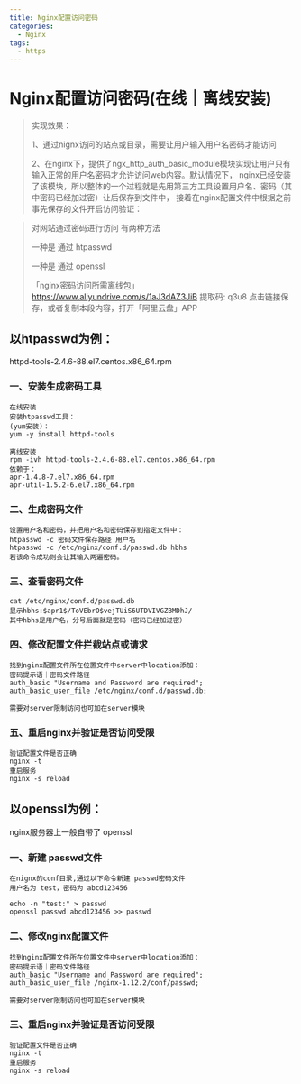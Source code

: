 ```yaml
---
title: Nginx配置访问密码
categories: 
  - Nginx
tags: 
  - https
---
```




# Nginx配置访问密码(在线｜离线安装)

> 实现效果：
>
> 1、通过nignx访问的站点或目录，需要让用户输入用户名密码才能访问
>
> 2、在nginx下，提供了ngx_http_auth_basic_module模块实现让用户只有输入正常的用户名密码才允许访问web内容。默认情况下，
> nginx已经安装了该模块，所以整体的一个过程就是先用第三方工具设置用户名、密码（其中密码已经加过密）让后保存到文件中，
> 接着在nginx配置文件中根据之前事先保存的文件开启访问验证：



> 对网站通过密码进行访问 有两种方法
>
> 一种是 通过 htpasswd
>
>  一种是 通过 openssl
>
> 「nginx密码访问所需离线包」https://www.aliyundrive.com/s/1aJ3dAZ3JiB 提取码: q3u8 点击链接保存，或者复制本段内容，打开「阿里云盘」APP 

## 以htpasswd为例：

httpd-tools-2.4.6-88.el7.centos.x86_64.rpm

### 一、安装生成密码工具

```
在线安装
安装htpasswd工具：
(yum安装)：
yum -y install httpd-tools

离线安装
rpm -ivh httpd-tools-2.4.6-88.el7.centos.x86_64.rpm
依赖于：
apr-1.4.8-7.el7.x86_64.rpm
apr-util-1.5.2-6.el7.x86_64.rpm
```

### 二、生成密码文件

```
设置用户名和密码，并把用户名和密码保存到指定文件中：
htpasswd -c 密码文件保存路径 用户名
htpasswd -c /etc/nginx/conf.d/passwd.db hbhs
若该命令成功则会让其输入两遍密码。
```

### 三、查看密码文件

```
cat /etc/nginx/conf.d/passwd.db
显示hbhs:$apr1$/ToVEbrO$vejTUiS6UTDVIVGZBMDhJ/
其中hbhs是用户名，分号后面就是密码（密码已经加过密）
```

### 四、修改配置文件拦截站点或请求

```
找到nginx配置文件所在位置文件中server中location添加：
密码提示语｜密码文件路径
auth_basic "Username and Password are required";
auth_basic_user_file /etc/nginx/conf.d/passwd.db;

需要对server限制访问也可加在server模块
```

### 五、重启nginx并验证是否访问受限

```
验证配置文件是否正确
nginx -t
重启服务
nginx -s reload
```



## 以openssl为例：

nginx服务器上一般自带了 openssl

### 一、新建 passwd文件

```
在nignx的conf目录,通过以下命令新建 passwd密码文件
用户名为 test，密码为 abcd123456

echo -n "test:" > passwd
openssl passwd abcd123456 >> passwd
```

### 二、修改nginx配置文件

```
找到nginx配置文件所在位置文件中server中location添加：
密码提示语｜密码文件路径
auth_basic "Username and Password are required";
auth_basic_user_file /nginx-1.12.2/conf/passwd;

需要对server限制访问也可加在server模块
```

### 三、重启nginx并验证是否访问受限

```
验证配置文件是否正确
nginx -t
重启服务
nginx -s reload
```


